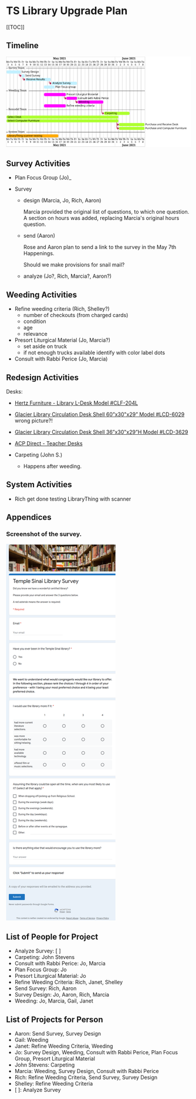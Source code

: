 # TS Library Upgrade Plan 

[[TOC]]

## Timeline


![](uml/plantuml/timeline.svg)


## Survey Activities


- Plan Focus Group (Jo)_
- Survey

  - design (Marcia, Jo, Rich, Aaron)

    Marcia provided the original list of questions, to which one question.  A section on hours was added, replacing Marcia's original hours question.

  - send (Aaron)

    Rose and Aaron plan to send a link to the survey in the May 7th Happenings.

    Should we make provisions for snail mail?

  - analyze (Jo?, Rich, Marcia?, Aaron?)

## Weeding Activities

- Refine weeding criteria (Rich, Shelley?)
  - number of checkouts (from charged cards)
  - condition
  - age
  - relevance
- Presort Liturgical Material (Jo, Marcia?)
  - set aside on truck
  - if not enough trucks available identify with color label dots
- Consult with Rabbi Perice (Jo, Marcia)


## Redesign Activities

Desks:

- [Hertz Furniture - Library L-Desk Model #CLF-204L](https://www.hertzfurniture.com/circulation-desks--library-l-desk--12057--mo.html)
- [Glacier Library Circulation Desk Shell 60”x30"x29” Model #LCD-6029](https://www.hertzfurniture.com/circulation-desks--glacier-library-circulation-desk-shell--2405--mo.html) wrong picture?!
- [Glacier Library Circulation Desk Shell 36”x30"x29”H Model #LCD-3629](https://www.hertzfurniture.com/circulation-desks--glacier-library-circulation-desk-shell--2402--mo.html)
- [ACP Direct - Teacher Desks](https://www.acpdirect.com/Teacher-Desks-C467.aspx)

- Carpeting (John S.)
    - Happens after weeding.

## System Activities

- Rich get done testing LibraryThing with scanner

## Appendices

### Screenshot of the survey.

![survey screenshot](pics/survey-screenshot.png)




## List of People for Project

- Analyze Survey: [ ]
- Carpeting: John Stevens
- Consult with Rabbi Perice: Jo, Marcia
- Plan Focus Group: Jo
- Presort Liturgical Material: Jo
- Refine Weeding Criteria: Rich, Janet, Shelley
- Send Survey: Rich, Aaron
- Survey Design: Jo, Aaron, Rich, Marcia
- Weeding: Jo, Marcia, Gail, Janet

## List of Projects for Person

- Aaron: Send Survey, Survey Design
- Gail: Weeding
- Janet: Refine Weeding Criteria, Weeding
- Jo: Survey Design, Weeding, Consult with Rabbi Perice, Plan Focus Group, Presort Liturgical Material
- John Stevens: Carpeting
- Marcia: Weeding, Survey Design, Consult with Rabbi Perice
- Rich: Refine Weeding Criteria, Send Survey, Survey Design
- Shelley: Refine Weeding Criteria
- [ ]: Analyze Survey












